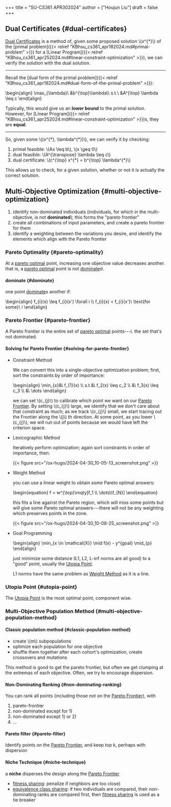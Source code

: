 +++
title = "SU-CS361 APR302024"
author = ["Houjun Liu"]
draft = false
+++

## Dual Certificates {#dual-certificates}

[Dual Certificates](#dual-certificates) is a method of, given some proposed solution \\(x^{\*}\\) of the [primal problem]({{< relref "KBhsu_cs361_apr182024.md#primal-problem" >}}) for a [Linear Program]({{< relref "KBhsu_cs361_apr252024.md#linear-constraint-optimization" >}}), we can verify the solution with the dual solution.

---

Recall the [dual form of the primal problem]({{< relref "KBhsu_cs361_apr182024.md#dual-form-of-the-primal-problem" >}}):

\begin{align}
\max\_{\lambda}\ &b^{\top}\lambda\\\\
s.t.\ &A^{\top} \lambda \leq c
\end{align}

Typically, this would give us an **lower bound** to the primal solution. However, for [Linear Program]({{< relref "KBhsu_cs361_apr252024.md#linear-constraint-optimization" >}})s, they are **equal**.

---

So, given some \\((x^{\*}, \lambda^{\*})\\), we can verify it by checking:

1.  primal feasible: \\(Ax \leq b\\), \\(x \geq 0\\)
2.  dual feasible: \\(A^{\transpose} \lambda \leq c\\)
3.  dual certificate:  \\(c^{\top} x^{\*} = b^{\top} \lambda^{\*}\\)

This allows us to check, for a given solution, whether or not it is actually the correct solution.


## Multi-Objective Optimization {#multi-objective-optimization}

1.  identify non-dominated individuals (individuals, for which in the multi-objective, is not **dominated**); this forms the "pareto frontier"
2.  create all combinations of input parameters, and create a pareto frontier for them
3.  identify a weighting between the variations you desire, and identify the elements which align with the Pareto frontier


### Pareto Optimality {#pareto-optimality}

At a [pareto optimal](#pareto-optimality) point, increasing one objective value decreases another. that is, a [pareto optimal](#pareto-optimality) point is not [dominate](#dominate)d.


#### dominate {#dominate}

one point [dominate](#dominate)s another if:

\begin{align}
f\_{i}(x) \leq f\_{i}(x') \forall  i \\\\
f\_{i}(x) < f\_{i}(x')\ \text{for some}\ i
\end{align}


### Pareto Frontier {#pareto-frontier}

A Pareto frontier is the entire set of [pareto optimal](#pareto-optimality) points---i. the set that's not dominated.


#### Solving for Pareto Frontier {#solving-for-pareto-frontier}

<!--list-separator-->

-  Constraint Method

    We can convert this into a single-objective optimization problem; first, sort the constraints by order of importance:

    \begin{align}
    \min\_{x}&\ f\_{1}(x) \\\\
    s.t.&\ f\_2(x) \leq  c\_2 \\\\
    &\ f\_3(x) \leq c\_3 \\\\
    &\ \dots
    \end{align}

    we can set \\(c\_{j}\\) to calibrate which point we want on our [Pareto Frontier](#pareto-frontier). By setting \\(c\_{j}\\) large, we identify that we don't care about that constraint as much; as we track \\(c\_{j}\\) small, we start tracing out the Frontier along the \\(j\\) th direction. At some point, as you lower \\(c\_{j}\\), we will run out of points because we would have left the criterion space.

<!--list-separator-->

-  Lexicographic Method

    Iteratively perform optimization; again sort constraints in order of importance, then:

    {{< figure src="/ox-hugo/2024-04-30_10-05-13_screenshot.png" >}}

<!--list-separator-->

-  Weight Method

    you can use a linear weight to obtain _some_ Pareto optimal answers:

    \begin{equation}
    f = w^{\top}\mqty[f\_1 \\\ \dots\\\f\_{N}]
    \end{equation}

    this fits a line against the Pareto region, which will miss some points but will give some Pareto optimal answers---there will not be any weighting which preserves points in the zone.

    {{< figure src="/ox-hugo/2024-04-30_10-08-25_screenshot.png" >}}

<!--list-separator-->

-  Goal Programming

    \begin{align}
    \min\_{x \in \mathcal{X}} \mid f(x) - y^{goal} \mid\_{p}
    \end{align}

    just minimize some distance (L1, L2, L-inf norms are all good) to a "good" point, usually the [Utopia Point](#utopia-point).

    L1 norms have the same problem as [Weight Method](#weight-method) as it is a line.


### Utopia Point {#utopia-point}

The [Utopia Point](#utopia-point) is the most optimal point, component wise.


### Multi-Objective Population Method {#multi-objective-population-method}


#### Classic population method {#classic-population-method}

-   create \\(m\\) subpopulations
-   optimize each population for one objective
-   shuffle them together after each cohort's optimization, create crossovers and mutations

This method is good to get the pareto frontier, but often we get clumping at the extremas of each objective. Often, we try to encourage dispersion.


#### Non-Dominating Ranking {#non-dominating-ranking}

You can rank all points (including those not on the [Pareto Frontier](#pareto-frontier)), with

1.  pareto-frontier
2.  non-dominated except for 1)
3.  non-dominated except 1) or 2)
4.  ...


#### Pareto filter {#pareto-filter}

Identify points on the [Pareto Frontier](#pareto-frontier), and keep top k, perhaps with dispersion


#### Niche Technique {#niche-technique}

a **niche** disperses the design along the [Pareto Frontier](#pareto-frontier)

-   [fitness sharing](#niche-technique): penalize if neighbors are too close)
-   [equivalence class sharing](#niche-technique): if two individuals are compared, their non-dominating ranks are compared first, then [fitness sharing](#niche-technique) is used as a tie breaker
